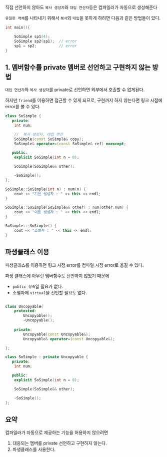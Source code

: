 
직접 선언하지 않아도 `복사 생성자`와 `대입 연산자`등은 컴파일러가 자동으로 생성해준다

`유일한 객체`를 나타내기 위해서 `복사`와 `대입`을 못하게 하려면 다음과 같은 방법들이 있다.

```cpp
int main(){

    SoSimple sp1(4);
    SoSimple sp2(sp1);  // error
    sp1 = sp2;          // error
}
```

## 1. 멤버함수를 private 멤버로 선언하고 구현하지 않는 방법
`대입 연산자`와 `복사 생성자`를 private로 선언하면 외부에서 호출할 수 없게된다.

하지만 `friend`를 이용하면 접근할 수 있게 되므로, 구현까지 하지 않는다면 링크 시점에 error를 볼 수 있다.

``` cpp
class SoSimple {
   private:
    int num;

    //  복사 생성자, 대입 연산
    SoSimple(const SoSimple& copy);
    SoSimple& operator=(const SoSimple& ref) noexcept;

   public:
    explicit SoSimple(int n = 0);

    SoSimple(SoSimple&& other);

    ~SoSimple();
};

SoSimple::SoSimple(int n) : num(n) {
    cout << "기본 생성자 : " << this << endl;
}

SoSimple::SoSimple(SoSimple&& other) : num(other.num) {
    cout << "이동 생성자 : " << this << endl;
}

SoSimple::~SoSimple() {
    cout << "소멸자 : " << this << endl;
}

```

## 파생클래스 이용

파생클래스를 이용하면 링크 시점 error를 컴파일 시점 error로 옮길 수 있다.

파생 클래스에 아무런 멤버함수도 선언하지 않았기 때문에 

* `public 상속`일 필요가 없다.
* 소멸자에 `virtual`을 선언할 필요도 없다.

``` cpp

class Uncopyable{
    protected:
        Uncopyable();
        ~Uncopyable();
    
    private:
        Uncopyable(const Uncopyable&);
        Uncopyable& operator=(const Uncopyable&);

};

class SoSimple : private Uncopyable {
   private:
    int num;

   public:
    explicit SoSimple(int n = 0);

    SoSimple(SoSimple&& other);

    ~SoSimple();
};

```

## 요약
컴파일러가 자동으로 제공하는 기능을 허용하지 않으려면 
1. 대응되는 멤버를 private 선언하고 구현하지 않는다.
2. 파생클래스를 사용한다.
